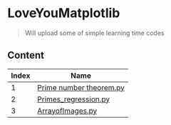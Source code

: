 # LoveYouMatplotlib
> Will upload some of simple learning time codes

## Content

|Index | Name |
|---|---|
|1| [Prime number theorem.py](https://github.com/1darshanpatil/LoveYouMatplotlib/blob/main/PrimeNumberTheorem.py) |
|2| [Primes_regression.py](https://github.com/1darshanpatil/LoveYouMatplotlib/blob/main/PrimeNumberTheorem.py)|
|3| [ArrayofImages.py](https://github.com/1darshanpatil/LoveYouMatplotlib/blob/main/ArrayofImages.py)|
